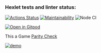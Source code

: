 ### Hexlet tests and linter status:

[![Actions Status](https://github.com/AllAGuskova/frontend-project-lvl1/workflows/hexlet-check/badge.svg)](https://github.com/AllAGuskova/frontend-project-lvl1/actions)
[![Maintainability](https://api.codeclimate.com/v1/badges/a77b22b763b9e0648e92/maintainability)](https://codeclimate.com/github/AllAGuskova/frontend-project-lvl1/maintainability)
![Node CI](https://github.com/AllAGuskova/frontend-project-lvl1/actions/workflows/github-actions-demo.yml/badge.svg)


[![Open in Gitpod](https://gitpod.io/button/open-in-gitpod.svg)](https://gitpod.io/#<your-project-url>)


This a Game  [Parity Check](https://asciinema.org/a/tmp/tmpm4sb4s34-ascii.cast)

[![demo](https://asciinema.org/a/E64VV9m3B0HkeglcXUaBzfMLF.svg)](https://asciinema.org/a/E64VV9m3B0HkeglcXUaBzfMLF?autoplay=1) 
